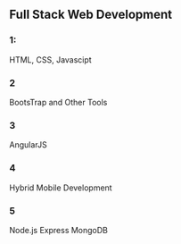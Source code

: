 ## Full Stack Web Development

### 1: 
HTML, CSS, Javascipt

### 2
BootsTrap and Other Tools

### 3
AngularJS

### 4
Hybrid Mobile Development

### 5
Node.js Express MongoDB
